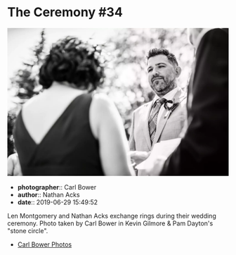 # The Ceremony #34

![Len Montgomery and Nathan Acks exchange rings](assets/2019-06-29-set-1-the-ceremony-34.webp)

* **photographer**:: Carl Bower  
* **author**:: Nathan Acks  
* **date**:: 2019-06-29 15:49:52

Len Montgomery and Nathan Acks exchange rings during their wedding ceremony. Photo taken by Carl Bower in Kevin Gilmore & Pam Dayton's "stone circle".

* [Carl Bower Photos](https://carlbowerphotos.com)
